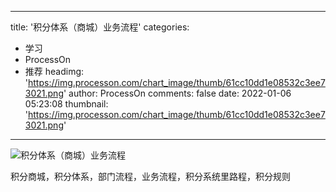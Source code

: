 
---
title: '积分体系（商城）业务流程'
categories: 
 - 学习
 - ProcessOn
 - 推荐
headimg: 'https://img.processon.com/chart_image/thumb/61cc10dd1e08532c3ee73021.png'
author: ProcessOn
comments: false
date: 2022-01-06 05:23:08
thumbnail: 'https://img.processon.com/chart_image/thumb/61cc10dd1e08532c3ee73021.png'
---

<div>   
<img class="thumb" alt="积分体系（商城）业务流程" src="https://img.processon.com/chart_image/thumb/61cc10dd1e08532c3ee73021.png" referrerpolicy="no-referrer">
<p>积分商城，积分体系，部门流程，业务流程，积分系统里路程，积分规则</p>  
</div>
            